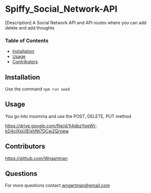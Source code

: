 # Spiffy_Social_Network-API

[Description] A Social Network API and API routes where you can add delete and add thoughts

### Table of Contents
* [Installation](#Installation)
* [Usage](#Usage)
* [Contributors](#Contributors)

## Installation
Use the command `npm run seed`

## Usage
You go into insomnia and use the POST, DELETE, PUT method

https://drive.google.com/file/d/1i4dbzYqgWI-kD4clXpUIEjshNt7DCw2Q/view

## Contributors
https://github.com/Wngartman

## Questions
For more questions contact wngartman@gmail.com

